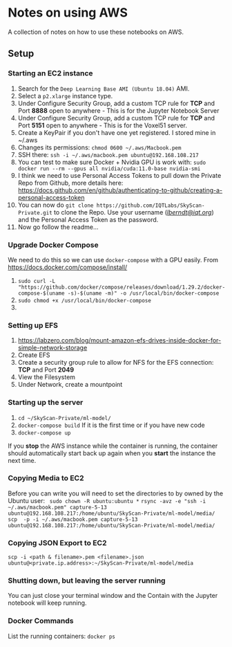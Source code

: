 # Notes on using AWS
A collection of notes on how to use these notebooks on AWS.

## Setup

### Starting an EC2 instance

1. Search for the `Deep Learning Base AMI (Ubuntu 18.04)` AMI. 
1. Select a `p2.xlarge` instance type.
1. Under Configure Security Group, add a custom TCP rule for **TCP** and Port **8888** open to anywhere - This is for the Jupyter Notebook Server
1. Under Configure Security Group, add a custom TCP rule for **TCP** and Port **5151** open to anywhere - This is for the Voxel51 server.
1. Create a KeyPair if you don't have one yet registered. I stored mine in ~/.aws
1. Changes its permissions: `chmod 0600 ~/.aws/Macbook.pem`
1. SSH there: `ssh -i ~/.aws/macbook.pem ubuntu@192.168.108.217`
1. You can test to make sure Docker + Nvidia GPU is work with: `sudo docker run --rm --gpus all nvidia/cuda:11.0-base nvidia-smi`
1. I think we need to use Personal Access Tokens to pull down the Private Repo from Github, more details here: https://docs.github.com/en/github/authenticating-to-github/creating-a-personal-access-token
1. You can now do `git clone https://github.com/IQTLabs/SkyScan-Private.git` to clone the Repo. Use your username (*lberndt@iqt.org*) and the Personal Access Token as the password.
1. Now go follow the readme...

### Upgrade Docker Compose
We need to do this so we can use `docker-compose` with a GPU easily. From https://docs.docker.com/compose/install/
1. `sudo curl -L "https://github.com/docker/compose/releases/download/1.29.2/docker-compose-$(uname -s)-$(uname -m)" -o /usr/local/bin/docker-compose`
1. `sudo chmod +x /usr/local/bin/docker-compose`
1. 


### Setting up EFS

1. https://labzero.com/blog/mount-amazon-efs-drives-inside-docker-for-simple-network-storage
1. Create EFS
1. Create a security group rule to allow for NFS for the EFS connection: **TCP** and Port **2049**
1. View the Filesystem
1. Under Network, create a mountpoint


### Starting up the server

1. `cd ~/SkyScan-Private/ml-model/`
1. `docker-compose build` If it is the first time or if you have new code
1. `docker-compose up`


If you **stop** the AWS instance while the container is running, the container should automatically start back up again when you **start** the instance the next time.

### Copying Media to EC2
Before you can write you will need to set the directories to by owned by the Ubuntu user: ` sudo chown -R ubuntu:ubuntu *`
`rsync -avz -e "ssh -i ~/.aws/macbook.pem" capture-5-13 ubuntu@192.168.108.217:/home/ubuntu/SkyScan-Private/ml-model/media/`
`scp  -p -i ~/.aws/macbook.pem capture-5-13 ubuntu@192.168.108.217:/home/ubuntu/SkyScan-Private/ml-model/media/`

### Copying JSON Export to EC2
````
scp -i <path & filename>.pem <filename>.json ubuntu@<private.ip.address>:~/SkyScan-Private/ml-model/media
````

### Shutting down, but leaving the server running
You can just close your terminal window and the Contain with the Jupyter notebook will keep running.

### Docker Commands

List the running containers:
`docker ps`

